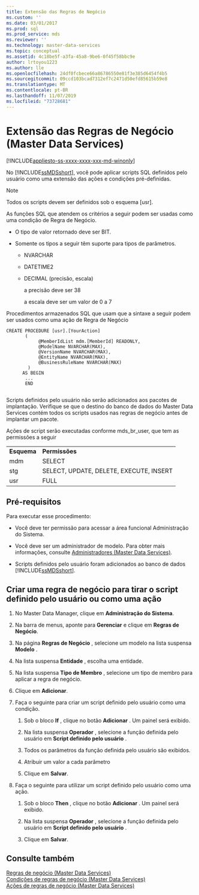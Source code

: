 ```yaml
---
title: Extensão das Regras de Negócio
ms.custom: ''
ms.date: 03/01/2017
ms.prod: sql
ms.prod_service: mds
ms.reviewer: ''
ms.technology: master-data-services
ms.topic: conceptual
ms.assetid: 4c18be5f-a3fa-45a8-9be6-0f45f58bbc9e
author: lrtoyou1223
ms.author: lle
ms.openlocfilehash: 24df0fcbece66a86786550e81f3e385d6454f4b5
ms.sourcegitcommit: 09ccd103bcad7312ef7c2471d50efd85615b59e8
ms.translationtype: MT
ms.contentlocale: pt-BR
ms.lasthandoff: 11/07/2019
ms.locfileid: "73728681"
---
```

# <a name="business-rules-extension-master-data-services"></a>Extensão das Regras de Negócio (Master Data Services)

[!INCLUDE[appliesto-ss-xxxx-xxxx-xxx-md-winonly](../includes/appliesto-ss-xxxx-xxxx-xxx-md-winonly.md)]

  No [!INCLUDE[ssMDSshort](../includes/ssmdsshort-md.md)], você pode aplicar scripts SQL definidos pelo usuário como uma extensão das ações e condições pré-definidas.  
  
> [!NOTE]  
>  Todos os scripts devem ser definidos sob o esquema [usr].  
  
 As funções SQL que atendem os critérios a seguir podem ser usadas como uma condição de Regra de Negócio.  
  
-   O tipo de valor retornado deve ser BIT.  
  
-   Somente os tipos a seguir têm suporte para tipos de parâmetros.  
  
    -   NVARCHAR  
  
    -   DATETIME2  
  
    -   DECIMAL (precisão, escala)  
  
         a precisão deve ser 38  
  
         a escala deve ser um valor de 0 a 7  
  
 Procedimentos armazenados SQL que usam que a sintaxe a seguir podem ser usados como uma ação de Regra de Negócio  
  
```  
CREATE PROCEDURE [usr].[YourAction]  
       (         
            @MemberIdList mdm.[MemberId] READONLY,  
            @ModelName NVARCHAR(MAX),  
            @VersionName NVARCHAR(MAX),  
            @EntityName NVARCHAR(MAX),  
            @BusinessRuleName NVARCHAR(MAX)  
        )    
      AS BEGIN    
       ...     
       END  
  
```  
  
 Scripts definidos pelo usuário não serão adicionados aos pacotes de implantação. Verifique se que o destino do banco de dados do Master Data Services contém todos os scripts usados nas regras de negócio antes de implantar um pacote.  
  
 Ações de script serão executadas conforme mds_br_user, que tem as permissões a seguir  
  
|||  
|-|-|  
|**Esquema**|**Permissões**|  
|mdm|SELECT|  
|stg|SELECT, UPDATE, DELETE, EXECUTE, INSERT|  
|usr|FULL|  
  
## <a name="prerequisites"></a>Pré-requisitos  
 Para executar esse procedimento:  
  
-   Você deve ter permissão para acessar a área funcional Administração do Sistema.  
  
-   Você deve ser um administrador de modelo. Para obter mais informações, consulte [Administradores &#40;Master Data Services&#41;](../master-data-services/administrators-master-data-services.md).  
  
-   Scripts definidos pelo usuário foram adicionados ao banco de dados [!INCLUDE[ssMDSshort](../includes/ssmdsshort-md.md)].  
  
## <a name="create-a-business-rule-to-take-a-user-defined-script-as-a-condition-or-as-an-action"></a>Criar uma regra de negócio para tirar o script definido pelo usuário ou como uma ação  
  
1.  No Master Data Manager, clique em **Administração do Sistema**.  
  
2.  Na barra de menus, aponte para **Gerenciar** e clique em **Regras de Negócio**.  
  
3.  Na página **Regras de Negócio** , selecione um modelo na lista suspensa **Modelo** .  
  
4.  Na lista suspensa **Entidade** , escolha uma entidade.  
  
5.  Na lista suspensa **Tipo de Membro** , selecione um tipo de membro para aplicar a regra de negócio.  
  
6.  Clique em **Adicionar**.  
  
7.  Faça o seguinte para criar um script definido pelo usuário como uma condição.  
  
    1.  Sob o bloco **If** , clique no botão **Adicionar** . Um painel será exibido.  
  
    2.  Na lista suspensa **Operador** , selecione a função definida pelo usuário em **Script definido pelo usuário** .  
  
    3.  Todos os parâmetros da função definida pelo usuário são exibidos.  
  
    4.  Atribuir um valor a cada parâmetro  
  
    5.  Clique em **Salvar**.  
  
8.  Faça o seguinte para utilizar um script definido pelo usuário como uma ação.  
  
    1.  Sob o bloco **Then** , clique no botão **Adicionar** . Um painel será exibido.  
  
    2.  Na lista suspensa **Operador** , selecione a função definida pelo usuário em **Script definido pelo usuário** .  
  
    3.  Clique em **Salvar**.  
  
## <a name="see-also"></a>Consulte também  
 [Regras de negócio &#40;Master Data Services&#41;](../master-data-services/business-rules-master-data-services.md)   
 [Condições de regras de negócio &#40;Master Data Services&#41;](../master-data-services/business-rule-conditions-master-data-services.md)   
 [Ações de regras de negócio &#40;Master Data Services&#41;](../master-data-services/business-rule-actions-master-data-services.md)  
  
  
